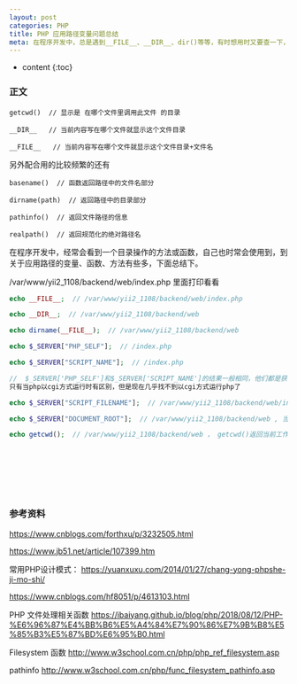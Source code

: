```yaml
---
layout: post
categories: PHP
title: PHP 应用路径变量问题总结
meta: 在程序开发中，总是遇到__FILE__、__DIR__、dir()等等，有时想用时又要查一下，所以这里总结下。
---
```

* content
{:toc}

### 正文

```
getcwd()  // 显示是 在哪个文件里调用此文件 的目录

__DIR__   // 当前内容写在哪个文件就显示这个文件目录

__FILE__   // 当前内容写在哪个文件就显示这个文件目录+文件名
```

另外配合用的比较频繁的还有 
```
basename()  // 函数返回路径中的文件名部分

dirname(path)  // 返回路径中的目录部分

pathinfo()  // 返回文件路径的信息

realpath()  // 返回规范化的绝对路径名
```

在程序开发中，经常会看到一个目录操作的方法或函数，自己也时常会使用到，到关于应用路径的变量、函数、方法有些多，下面总结下。

/var/www/yii2_1108/backend/web/index.php 里面打印看看

```php
echo __FILE__;  // /var/www/yii2_1108/backend/web/index.php

echo __DIR__;  // /var/www/yii2_1108/backend/web

echo dirname(__FILE__);  // /var/www/yii2_1108/backend/web

echo $_SERVER["PHP_SELF"];  // /index.php 

echo $_SERVER["SCRIPT_NAME"];  // /index.php

//  $_SERVER['PHP_SELF']和$_SERVER['SCRIPT_NAME']的结果一般相同，他们都是获取当前脚本的文件名,
只有当php以cgi方式运行时有区别，但是现在几乎找不到以cgi方式运行php了

echo $_SERVER["SCRIPT_FILENAME"];  // /var/www/yii2_1108/backend/web/index.php , 当前执行脚本的绝对路径。记住，在CLI方式运行php是获取不到的

echo $_SERVER["DOCUMENT_ROOT"];  // /var/www/yii2_1108/backend/web , 当前运行脚本所在的文档根目录，在服务器配置文件中定义

echo getcwd();  // /var/www/yii2_1108/backend/web ， getcwd()返回当前工作目录
```


<br/><br/><br/><br/><br/>
### 参考资料

<https://www.cnblogs.com/forthxu/p/3232505.html>

<https://www.jb51.net/article/107399.htm>

常用PHP设计模式： <https://yuanxuxu.com/2014/01/27/chang-yong-phpshe-ji-mo-shi/>

<https://www.cnblogs.com/hf8051/p/4613103.html>

PHP 文件处理相关函数 <https://ibaiyang.github.io/blog/php/2018/08/12/PHP-%E6%96%87%E4%BB%B6%E5%A4%84%E7%90%86%E7%9B%B8%E5%85%B3%E5%87%BD%E6%95%B0.html>

Filesystem 函数 <http://www.w3school.com.cn/php/php_ref_filesystem.asp>

pathinfo <http://www.w3school.com.cn/php/func_filesystem_pathinfo.asp>
